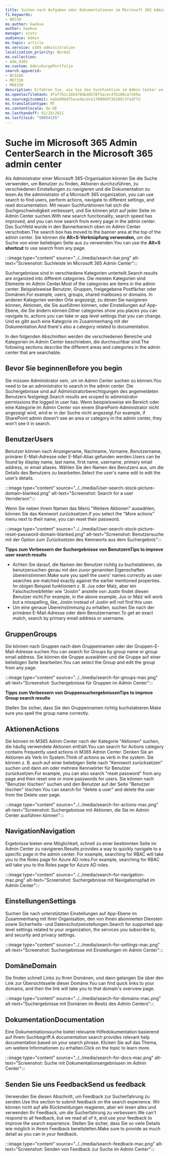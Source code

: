 ```yaml
---
title: Suchen nach Aufgaben oder Dokumentationen im Microsoft 365 Admin Center
f1.keywords:
- NOCSH
ms.author: kwekua
author: kwekua
manager: scotv
audience: Admin
ms.topic: article
ms.service: o365-administration
localization_priority: Normal
ms.collection:
- Adm_O365
ms.custom: AdminSurgePortfolio
search.appverid:
- BCS160
- MET150
- MOE150
description: Erfahren Sie, wie Sie die Suchfunktion im Admin Center verwenden, um bessere und schnellere Ergebnisse zu erzielen.
ms.openlocfilehash: 4faf761c1bb478dbdd578f3acec4fb108ca7269a
ms.sourcegitcommit: ea8a096df5acedecdce1780969f2b189c3fadf73
ms.translationtype: MT
ms.contentlocale: de-DE
ms.lasthandoff: 01/29/2021
ms.locfileid: "50054155"
---
```

# <a name="search-in-the-microsoft-365-admin-center"></a><span data-ttu-id="79350-103">Suche im Microsoft 365 Admin Center</span><span class="sxs-lookup"><span data-stu-id="79350-103">Search in the Microsoft 365 admin center</span></span>

<span data-ttu-id="79350-104">Als Administrator einer Microsoft 365-Organisation können Sie die Suche verwenden, um Benutzer zu finden, Aktionen durchzuführen, zu verschiedenen Einstellungen zu navigieren und die Dokumentation zu lesen.</span><span class="sxs-lookup"><span data-stu-id="79350-104">As the administrator of a Microsoft 365 organization, you can use search to find users, perform actions, navigate to different settings, and read documentation.</span></span> <span data-ttu-id="79350-105">Mit neuen Suchfunktionen hat sich die Suchgeschwindigkeit verbessert, und Sie können jetzt auf jeder Seite im Admin Center suchen.</span><span class="sxs-lookup"><span data-stu-id="79350-105">With new search functionality, search speed has improved, and you can now search from every page in the admin center.</span></span> <span data-ttu-id="79350-106">Das Suchfeld wurde in den Bannerbereich oben im Admin Center verschoben.</span><span class="sxs-lookup"><span data-stu-id="79350-106">The search box has moved to the banner area at the top of the admin center.</span></span> <span data-ttu-id="79350-107">Sie können die **Alt+S-Verknüpfung verwenden,** um die Suche von einer beliebigen Seite aus zu verwenden.</span><span class="sxs-lookup"><span data-stu-id="79350-107">You can use the **Alt+S shortcut** to use search from any page.</span></span>

:::image type="content" source="../../media/search-bar.png" alt-text="Screenshot: Suchleiste im Microsoft 365 Admin Center":::

<span data-ttu-id="79350-109">Suchergebnisse sind in verschiedene Kategorien unterteilt.</span><span class="sxs-lookup"><span data-stu-id="79350-109">Search results are organized into different categories.</span></span> <span data-ttu-id="79350-110">Die meisten Kategorien sind Elemente im Admin Center.</span><span class="sxs-lookup"><span data-stu-id="79350-110">Most of the categories are items in the admin center.</span></span> <span data-ttu-id="79350-111">Beispielsweise Benutzer, Gruppen, freigegebene Postfächer oder Domänen.</span><span class="sxs-lookup"><span data-stu-id="79350-111">For example, users, groups, shared mailboxes or domains.</span></span> <span data-ttu-id="79350-112">In anderen Kategorien werden Orte angezeigt, zu denen Sie navigieren können, Aktionen, die Sie ausführen können, oder Einstellungen auf App-Ebene, die Sie ändern können.</span><span class="sxs-lookup"><span data-stu-id="79350-112">Other categories show you places you can navigate to, actions you can take or app level settings that you can change.</span></span> <span data-ttu-id="79350-113">Und es gibt auch eine Kategorie im Zusammenhang mit der Dokumentation.</span><span class="sxs-lookup"><span data-stu-id="79350-113">And there's also a category related to documentation.</span></span>

<span data-ttu-id="79350-114">In den folgenden Abschnitten werden die verschiedenen Bereiche und Kategorien im Admin Center beschrieben, die durchsuchbar sind.</span><span class="sxs-lookup"><span data-stu-id="79350-114">The following sections describe the different areas and categories in the admin center that are searchable.</span></span>

## <a name="before-you-begin"></a><span data-ttu-id="79350-115">Bevor Sie beginnen</span><span class="sxs-lookup"><span data-stu-id="79350-115">Before you begin</span></span>

<span data-ttu-id="79350-116">Sie müssen Administrator sein, um im Admin Center suchen zu können.</span><span class="sxs-lookup"><span data-stu-id="79350-116">You need to be an administrator to search in the admin center.</span></span> <span data-ttu-id="79350-117">Die Suchergebnisse sind auf Administratorberechtigungen des angemeldeten Benutzers festgelegt.</span><span class="sxs-lookup"><span data-stu-id="79350-117">Search results are scoped to administrator permissions the logged in user has.</span></span> <span data-ttu-id="79350-118">Wenn beispielsweise ein Bereich oder eine Kategorie im Admin Center von einem SharePoint-Administrator nicht angezeigt wird, wird er in der Suche nicht angezeigt.</span><span class="sxs-lookup"><span data-stu-id="79350-118">For example, if SharePoint admin doesn't see an area or category in the admin center, they won't see it in search.</span></span>

## <a name="users"></a><span data-ttu-id="79350-119">Benutzer</span><span class="sxs-lookup"><span data-stu-id="79350-119">Users</span></span>

<span data-ttu-id="79350-120">Benutzer können nach Anzeigename, Nachname, Vorname, Benutzername, primärer E-Mail-Adresse oder E-Mail-Alias gefunden werden.</span><span class="sxs-lookup"><span data-stu-id="79350-120">Users can be found by display name, last name, first name, username, primary email address, or email aliases.</span></span> <span data-ttu-id="79350-121">Wählen Sie den Namen des Benutzers aus, um die Details des Benutzers zu bearbeiten.</span><span class="sxs-lookup"><span data-stu-id="79350-121">Select the user's name edit to edit the user’s details.</span></span>

:::image type="content" source="../../media/User-search-stock-picture-domain-blanked.png" alt-text="Screenshot: Search for a user Vernderson":::

<span data-ttu-id="79350-123">Wenn Sie neben ihrem Namen das Menü "Weitere Aktionen" auswählen, können Sie das Kennwort zurücksetzen.</span><span class="sxs-lookup"><span data-stu-id="79350-123">If you select the "More actions" menu next to their name, you can reset their password.</span></span>

:::image type="content" source="../../media/User-search-stock-picture-reset-password-domain-blanked.png" alt-text="Screenshot: Benutzersuche mit der Option zum Zurücksetzen des Kennworts aus dem Suchergebnis":::

<span data-ttu-id="79350-125">**Tipps zum Verbessern der Suchergebnisse von Benutzern**</span><span class="sxs-lookup"><span data-stu-id="79350-125">**Tips to improve user search results**</span></span>

- <span data-ttu-id="79350-126">Achten Sie darauf, die Namen der Benutzer richtig zu buchstabieren, da benutzersuchen genau mit den zuvor genannten Eigenschaften übereinstimmen.</span><span class="sxs-lookup"><span data-stu-id="79350-126">Make sure you spell the users' names correctly as user searches are matched exactly against the earlier mentioned properties.</span></span> <span data-ttu-id="79350-127">Im obigen Beispiel funktioniert z. B. Jus oder Malz, aber ein Falschschreibfehler wie "Joistin" anstelle von Justin findet diesen Benutzer nicht.</span><span class="sxs-lookup"><span data-stu-id="79350-127">For example, in the above example, Jus or Malz will work but a misspelling, like, Jostin instead of Justin will not find this user.</span></span>
- <span data-ttu-id="79350-128">Um eine genaue Übereinstimmung zu erhalten, suchen Sie nach der primären E-Mail-Adresse oder dem Benutzernamen.</span><span class="sxs-lookup"><span data-stu-id="79350-128">To get an exact match, search by primary email address or username.</span></span>

## <a name="groups"></a><span data-ttu-id="79350-129">Gruppen</span><span class="sxs-lookup"><span data-stu-id="79350-129">Groups</span></span>

<span data-ttu-id="79350-130">Sie können nach Gruppen nach dem Gruppennamen oder der Gruppen-E-Mail-Adresse suchen.</span><span class="sxs-lookup"><span data-stu-id="79350-130">You can search for Groups by group name or group email address.</span></span> <span data-ttu-id="79350-131">Sie können die Gruppe auswählen und die Gruppe auf einer beliebigen Seite bearbeiten.</span><span class="sxs-lookup"><span data-stu-id="79350-131">You can select the Group and edit the group from any page.</span></span>

:::image type="content" source="../../media/search-for-groups-mac.png" alt-text="Screenshot: Suchergebnisse für Gruppen im Admin Center":::

<span data-ttu-id="79350-133">**Tipps zum Verbessern von Gruppensuchergebnissen**</span><span class="sxs-lookup"><span data-stu-id="79350-133">**Tips to improve Group search results**</span></span>

<span data-ttu-id="79350-134">Stellen Sie sicher, dass Sie den Gruppennamen richtig buchstabieren.</span><span class="sxs-lookup"><span data-stu-id="79350-134">Make sure you spell the group name correctly.</span></span>

## <a name="actions"></a><span data-ttu-id="79350-135">Aktionen</span><span class="sxs-lookup"><span data-stu-id="79350-135">Actions</span></span>

<span data-ttu-id="79350-136">Sie können im M365 Admin Center nach der Kategorie "Aktionen" suchen, die häufig verwendete Aktionen enthält.</span><span class="sxs-lookup"><span data-stu-id="79350-136">You can search for Actions category contains frequently used actions in M365 Admin Center.</span></span> <span data-ttu-id="79350-137">Denken Sie an Aktionen als Verb im System.</span><span class="sxs-lookup"><span data-stu-id="79350-137">Think of actions as verb in the system.</span></span> <span data-ttu-id="79350-138">Sie können z. B. auch auf einer beliebigen Seite nach "Kennwort zurücksetzen" suchen und dann ein oder mehrere Kennwörter für Benutzer zurücksetzen.</span><span class="sxs-lookup"><span data-stu-id="79350-138">For example, you can also search "reset password" from any page and then reset one or more passwords for users.</span></span> <span data-ttu-id="79350-139">Sie können nach "Benutzer löschen" suchen und den Benutzer auf der Seite "Benutzer löschen" löschen.</span><span class="sxs-lookup"><span data-stu-id="79350-139">You can search for “delete a user” and delete the user from the Delete user page.</span></span>

:::image type="content" source="../../media/search-for-actions-mac.png" alt-text="Screenshot: Suchergebnisse mit Aktionen, die Sie im Admin Center ausführen können":::

## <a name="navigation"></a><span data-ttu-id="79350-141">Navigation</span><span class="sxs-lookup"><span data-stu-id="79350-141">Navigation</span></span>

<span data-ttu-id="79350-142">Ergebnisse bieten eine Möglichkeit, schnell zu einer bestimmten Seite im Admin Center zu navigieren.</span><span class="sxs-lookup"><span data-stu-id="79350-142">Results provides a way to quickly navigate to a specific page in the admin center.</span></span> <span data-ttu-id="79350-143">For example, searching for RBAC will take you to the Roles page for Azure AD roles.</span><span class="sxs-lookup"><span data-stu-id="79350-143">For example, searching for RBAC will take you to the Roles page for Azure AD roles.</span></span>

:::image type="content" source="../../media/search-for-navigation-mac.png" alt-text="Screenshot: Suchergebnisse mit Navigationspfad im Admin Center":::

## <a name="settings"></a><span data-ttu-id="79350-145">Einstellungen</span><span class="sxs-lookup"><span data-stu-id="79350-145">Settings</span></span>

<span data-ttu-id="79350-146">Suchen Sie nach unterstützten Einstellungen auf App-Ebene im Zusammenhang mit Ihrer Organisation, den von Ihnen abonnierten Diensten sowie Sicherheits- und Datenschutzeinstellungen.</span><span class="sxs-lookup"><span data-stu-id="79350-146">Search for supported app level settings related to your organization, the services you subscribe to, and security and privacy settings.</span></span>

:::image type="content" source="../../media/search-for-settings-mac.png" alt-text="Screenshot: Suchergebnisse mit Einstellungen im Admin Center":::

## <a name="domain"></a><span data-ttu-id="79350-148">Domäne</span><span class="sxs-lookup"><span data-stu-id="79350-148">Domain</span></span>

<span data-ttu-id="79350-149">Sie finden schnell Links zu Ihren Domänen, und dann gelangen Sie über den Link zur Übersichtsseite dieser Domäne.</span><span class="sxs-lookup"><span data-stu-id="79350-149">You can find quick links to your domains, and then the link will take you to that domain's overview page.</span></span>

:::image type="content" source="../../media/search-for-domains-mac.png" alt-text="Suchergebnisse mit Domänen im Besitz des Admin Centers":::

## <a name="documentation"></a><span data-ttu-id="79350-151">Dokumentation</span><span class="sxs-lookup"><span data-stu-id="79350-151">Documentation</span></span>

<span data-ttu-id="79350-152">Eine Dokumentationssuche bietet relevante Hilfedokumentation basierend auf Ihrem Suchbegriff.</span><span class="sxs-lookup"><span data-stu-id="79350-152">A documentation search provides relevant help documentation based on your search phrase.</span></span> <span data-ttu-id="79350-153">Klicken Sie auf das Thema, um weitere Informationen zu erhalten.</span><span class="sxs-lookup"><span data-stu-id="79350-153">Click on the topic to learn more.</span></span>

:::image type="content" source="../../media/search-for-docs-mac.png" alt-text="Screenshot: Suche mit Dokumentationsergebnissen im Admin Center":::

## <a name="send-us-feedback"></a><span data-ttu-id="79350-155">Senden Sie uns Feedback</span><span class="sxs-lookup"><span data-stu-id="79350-155">Send us feedback</span></span>

<span data-ttu-id="79350-156">Verwenden Sie diesen Abschnitt, um Feedback zur Sucherfahrung zu senden.</span><span class="sxs-lookup"><span data-stu-id="79350-156">Use this section to submit feedback on the search experience.</span></span> <span data-ttu-id="79350-157">Wir können nicht auf alle Rückmeldungen reagieren, aber wir lesen alles und verwenden Ihr Feedback, um die Sucherfahrung zu verbessern.</span><span class="sxs-lookup"><span data-stu-id="79350-157">We can't respond to all feedback, but we read all of it, and use your feedback to improve the search experience.</span></span> <span data-ttu-id="79350-158">Stellen Sie sicher, dass Sie so viele Details wie möglich in Ihrem Feedback bereitstellen.</span><span class="sxs-lookup"><span data-stu-id="79350-158">Make sure to provide as much detail as you can in your feedback.</span></span>

:::image type="content" source="../../media/search-feedback-mac.png" alt-text="Screenshot: Senden von Feedback zur Suche im Admin Center":::